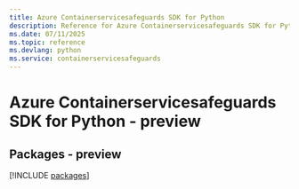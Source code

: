 ```yaml
---
title: Azure Containerservicesafeguards SDK for Python
description: Reference for Azure Containerservicesafeguards SDK for Python
ms.date: 07/11/2025
ms.topic: reference
ms.devlang: python
ms.service: containerservicesafeguards
---
```

# Azure Containerservicesafeguards SDK for Python - preview
## Packages - preview
[!INCLUDE [packages](containerservicesafeguards-index.md)]